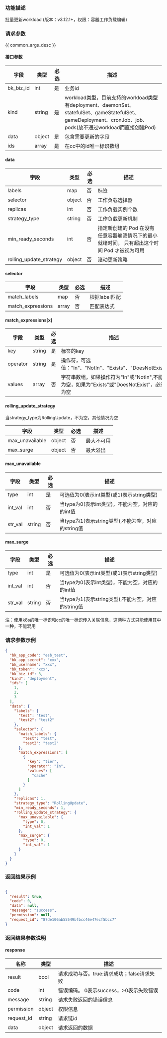 ### 功能描述

批量更新workload (版本：v3.12.1+，权限：容器工作负载编辑)

### 请求参数

{{ common_args_desc }}

#### 接口参数

| 字段        | 类型     | 必选  | 描述                                                                                                                                |
|-----------|--------|-----|-----------------------------------------------------------------------------------------------------------------------------------|
| bk_biz_id | int    | 是   | 业务id                                                                                                                              |
| kind      | string | 是   | workload类型，目前支持的workload类型有deployment、daemonSet、statefulSet、gameStatefulSet、gameDeployment、cronJob、job、pods(放不通过workload而直接创建Pod) |
| data      | object | 是   | 包含需要更新的字段                                                                                                                         |
| ids       | array  | 是   | 在cc中的id唯一标识数组                                                                                                                     |

#### data

| 字段                      | 类型     | 必选  | 描述                                                  |
|-------------------------|--------|-----|-----------------------------------------------------|
| labels                  | map    | 否   | 标签                                                  |
| selector                | object | 否   | 工作负载选择器                                             |
| replicas                | int    | 否   | 工作负载实例个数                                            |
| strategy_type           | string | 否   | 工作负载更新机制                                            |
| min_ready_seconds       | int    | 否   | 指定新创建的 Pod 在没有任意容器崩溃情况下的最小就绪时间， 只有超出这个时间 Pod 才被视为可用 |
| rolling_update_strategy | object | 否   | 滚动更新策略                                              |

#### selector

| 字段                | 类型    | 必选  | 描述        |
|-------------------|-------|-----|-----------|
| match_labels      | map   | 否   | 根据label匹配 |
| match_expressions | array | 否   | 匹配表达式     |

#### match_expressions[x]

| 字段       | 类型     | 必选  | 描述                                                            |
|----------|--------|-----|---------------------------------------------------------------|
| key      | string | 是   | 标签的key                                                        |
| operator | string | 是   | 操作符，可选值："In"、"NotIn"、"Exists"、"DoesNotExist"                  |
| values   | array  | 否   | 字符串数组，如果操作符为"In"或"NotIn",不能为空，如果为"Exists"或"DoesNotExist"，必须为空 |

#### rolling_update_strategy

当strategy_type为RollingUpdate，不为空，其他情况为空

| 字段              | 类型     | 必选  | 描述    |
|-----------------|--------|-----|-------|
| max_unavailable | object | 否   | 最大不可用 |
| max_surge       | object | 否   | 最大溢出  |

#### max_unavailable

| 字段      | 类型     | 必选  | 描述                                  |
|---------|--------|-----|-------------------------------------|
| type    | int    | 是   | 可选值为0(表示int类型)或1(表示string类型)        |
| int_val | int    | 否   | 当type为0(表示int类型)，不能为空，对应的的int值      |
| str_val | string | 否   | 当type为1(表示string类型),不能为空，对应的string值 |

#### max_surge

| 字段      | 类型     | 必选  | 描述                                  |
|---------|--------|-----|-------------------------------------|
| type    | int    | 是   | 可选值为0(表示int类型)或1(表示string类型)        |
| int_val | int    | 否   | 当type为0(表示int类型)，不能为空，对应的的int值      |
| str_val | string | 否   | 当type为1(表示string类型),不能为空，对应的string值 |

注：使用k8s的唯一标识和cc的唯一标识传入关联信息，这两种方式只能使用其中一种，不能混用

### 请求参数示例

```json
{
  "bk_app_code": "esb_test",
  "bk_app_secret": "xxx",
  "bk_username": "xxx",
  "bk_token": "xxx",
  "bk_biz_id": 3,
  "kind": "deployment",
  "ids": [
    1,
    2,
    3
  ],
  "data": {
    "labels": {
      "test": "test",
      "test2": "test2"
    },
    "selector": {
      "match_labels": {
        "test": "test",
        "test2": "test2"
      },
      "match_expressions": [
        {
          "key": "tier",
          "operator": "In",
          "values": [
            "cache"
          ]
        }
      ]
    },
    "replicas": 1,
    "strategy_type": "RollingUpdate",
    "min_ready_seconds": 1,
    "rolling_update_strategy": {
      "max_unavailable": {
        "type": 0,
        "int_val": 1
      },
      "max_surge": {
        "type": 0,
        "int_val": 1
      }
    }
  }
}
```

### 返回结果示例

```json

{
  "result": true,
  "code": 0,
  "data": null,
  "message": "success",
  "permission": null,
  "request_id": "87de106ab55549bfbcc46e47ecf5bcc7"
}
```

### 返回结果参数说明

#### response

| 名称         | 类型     | 描述                         |
|------------|--------|----------------------------|
| result     | bool   | 请求成功与否。true:请求成功；false请求失败 |
| code       | int    | 错误编码。 0表示success，>0表示失败错误  |
| message    | string | 请求失败返回的错误信息                |
| permission | object | 权限信息                       |
| request_id | string | 请求链id                      |
| data       | object | 请求返回的数据                    |

